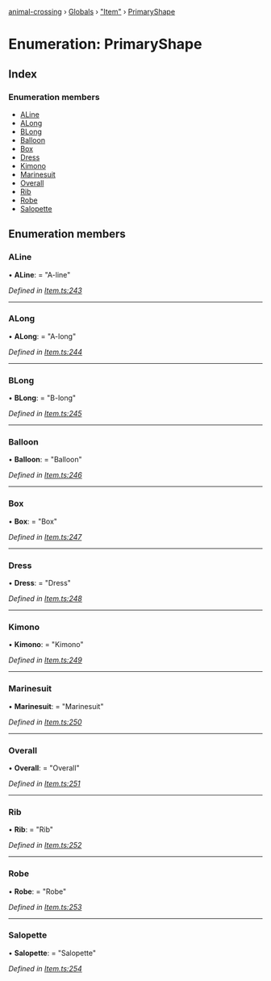 [animal-crossing](../README.md) › [Globals](../globals.md) › ["Item"](../modules/_item_.md) › [PrimaryShape](_item_.primaryshape.md)

# Enumeration: PrimaryShape

## Index

### Enumeration members

* [ALine](_item_.primaryshape.md#aline)
* [ALong](_item_.primaryshape.md#along)
* [BLong](_item_.primaryshape.md#blong)
* [Balloon](_item_.primaryshape.md#balloon)
* [Box](_item_.primaryshape.md#box)
* [Dress](_item_.primaryshape.md#dress)
* [Kimono](_item_.primaryshape.md#kimono)
* [Marinesuit](_item_.primaryshape.md#marinesuit)
* [Overall](_item_.primaryshape.md#overall)
* [Rib](_item_.primaryshape.md#rib)
* [Robe](_item_.primaryshape.md#robe)
* [Salopette](_item_.primaryshape.md#salopette)

## Enumeration members

###  ALine

• **ALine**: = "A-line"

*Defined in [Item.ts:243](https://github.com/Norviah/animal-crossing/blob/682361d/module/types/Item.ts#L243)*

___

###  ALong

• **ALong**: = "A-long"

*Defined in [Item.ts:244](https://github.com/Norviah/animal-crossing/blob/682361d/module/types/Item.ts#L244)*

___

###  BLong

• **BLong**: = "B-long"

*Defined in [Item.ts:245](https://github.com/Norviah/animal-crossing/blob/682361d/module/types/Item.ts#L245)*

___

###  Balloon

• **Balloon**: = "Balloon"

*Defined in [Item.ts:246](https://github.com/Norviah/animal-crossing/blob/682361d/module/types/Item.ts#L246)*

___

###  Box

• **Box**: = "Box"

*Defined in [Item.ts:247](https://github.com/Norviah/animal-crossing/blob/682361d/module/types/Item.ts#L247)*

___

###  Dress

• **Dress**: = "Dress"

*Defined in [Item.ts:248](https://github.com/Norviah/animal-crossing/blob/682361d/module/types/Item.ts#L248)*

___

###  Kimono

• **Kimono**: = "Kimono"

*Defined in [Item.ts:249](https://github.com/Norviah/animal-crossing/blob/682361d/module/types/Item.ts#L249)*

___

###  Marinesuit

• **Marinesuit**: = "Marinesuit"

*Defined in [Item.ts:250](https://github.com/Norviah/animal-crossing/blob/682361d/module/types/Item.ts#L250)*

___

###  Overall

• **Overall**: = "Overall"

*Defined in [Item.ts:251](https://github.com/Norviah/animal-crossing/blob/682361d/module/types/Item.ts#L251)*

___

###  Rib

• **Rib**: = "Rib"

*Defined in [Item.ts:252](https://github.com/Norviah/animal-crossing/blob/682361d/module/types/Item.ts#L252)*

___

###  Robe

• **Robe**: = "Robe"

*Defined in [Item.ts:253](https://github.com/Norviah/animal-crossing/blob/682361d/module/types/Item.ts#L253)*

___

###  Salopette

• **Salopette**: = "Salopette"

*Defined in [Item.ts:254](https://github.com/Norviah/animal-crossing/blob/682361d/module/types/Item.ts#L254)*
